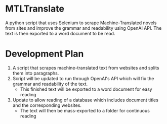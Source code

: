 # MTLTranslate
A python script that uses Selenium to scrape Machine-Translated novels from sites and improve the grammar and readability using OpenAI API. The text is then exported to a word document to be read.




# Development Plan
1. A script that scrapes machine-translated text from websites and splits them into paragraphs.
2. Script will be updated to run through OpenAI's API which will fix the grammar and readability of the text.
    - This finished text will be exported to a word document for easy reading
3. Update to allow reading of a database which includes document titles and the corresponding websites.
    - The text will then be mass-exported to a folder for continuous reading